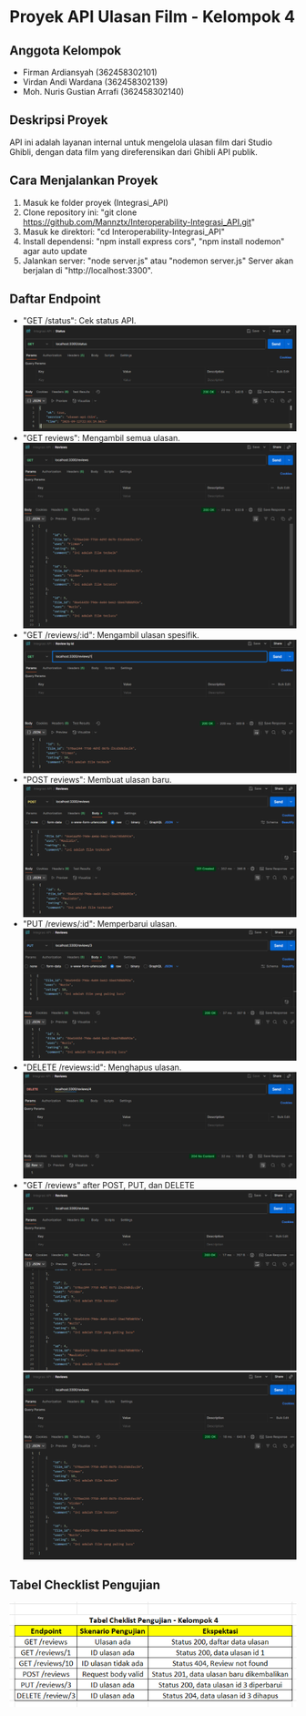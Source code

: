 # Proyek API Ulasan Film - Kelompok 4

## Anggota Kelompok
- Firman Ardiansyah (362458302101)
- Virdan Andi Wardana (362458302139)
- Moh. Nuris Gustian Arrafi (362458302140)

## Deskripsi Proyek
API ini adalah layanan internal untuk mengelola ulasan film dari Studio Ghibli,
dengan data film yang direferensikan dari Ghibli API publik.

## Cara Menjalankan Proyek
1. Masuk ke folder proyek (Integrasi_API)
2. Clone repository ini: "git clone https://github.com/Mannztx/Interoperability-Integrasi_API.git"
3. Masuk ke direktori: "cd Interoperability-Integrasi_API"
4. Install dependensi: "npm install express cors", "npm install nodemon" agar auto update
5. Jalankan server: "node server.js" atau "nodemon server.js"
Server akan berjalan di "http://localhost:3300".

## Daftar Endpoint
- "GET /status": Cek status API.
![](image/get-status.png)
- "GET reviews": Mengambil semua ulasan.
![](image/get-reviews.png)
- "GET /reviews/:id": Mengambil ulasan spesifik.
![](image/get-reviews-id.png)
- "POST reviews": Membuat ulasan baru.
![](image/post-reviews.png)
- "PUT /reviews/:id": Memperbarui ulasan.
![](image/put-reviews.png)
- "DELETE /reviews:id": Menghapus ulasan.
![](image/delete-reviews.png)
- "GET /reviews" after POST, PUT, dan DELETE
![](image/get-reviews-after-post-dan-put.png)
![](image/get-reviews-after-delete.png)

## Tabel Checklist Pengujian
![](image/tabel-checklist-pengujian.png)